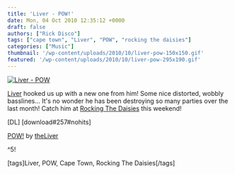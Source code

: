 ```yaml
---
title: 'Liver - POW!'
date: Mon, 04 Oct 2010 12:35:12 +0000
draft: false
authors: ["Rick Disco"]
tags: ["cape town", "Liver", "POW", "rocking the daisies"]
categories: ["Music"]
thumbnail: '/wp-content/uploads/2010/10/liver-pow-150x150.gif'
featured: '/wp-content/uploads/2010/10/liver-pow-295x190.gif'
---
```


[![](/wp-content/uploads/2010/10/liver-pow.gif "Liver - POW")](/wp-content/uploads/2010/10/liver-pow.gif)

[Liver](/artists/liver "Liver") hooked us up with a new one from him! Some nice distorted, wobbly basslines... It's no wonder he has been destroying so many parties over the last month! Catch him at [Rocking The Daisies](http://rockingthedaisies.com/ "Rocking The Daisies") this weekend!

\[DL\] \[download#257#nohits\]

 [POW!](http://soundcloud.com/theliver/pow) by [theLiver](http://soundcloud.com/theliver)

^5!

\[tags\]Liver, POW, Cape Town, Rocking The Daisies\[/tags\]